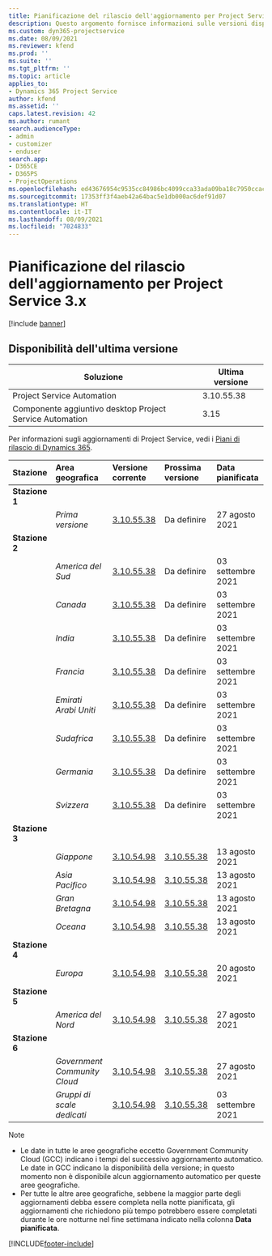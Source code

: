 ```yaml
---
title: Pianificazione del rilascio dell'aggiornamento per Project Service 3.x
description: Questo argomento fornisce informazioni sulle versioni disponibili e future di Dynamics 365 Project Service Automation.
ms.custom: dyn365-projectservice
ms.date: 08/09/2021
ms.reviewer: kfend
ms.prod: ''
ms.suite: ''
ms.tgt_pltfrm: ''
ms.topic: article
applies_to:
- Dynamics 365 Project Service
author: kfend
ms.assetid: ''
caps.latest.revision: 42
ms.author: rumant
search.audienceType:
- admin
- customizer
- enduser
search.app:
- D365CE
- D365PS
- ProjectOperations
ms.openlocfilehash: ed43676954c9535cc84986bc4099cca33ada09ba18c7950ccacb0dec575d0636
ms.sourcegitcommit: 17353ff3f4aeb42a64bac5e1db000ac6def91d07
ms.translationtype: HT
ms.contentlocale: it-IT
ms.lasthandoff: 08/09/2021
ms.locfileid: "7024833"
---
```

# <a name="update-release-schedule-for-project-service-3x"></a>Pianificazione del rilascio dell'aggiornamento per Project Service 3.x

[!include [banner](../includes/psa-now-project-operations.md)]

## <a name="latest-version-availability"></a>Disponibilità dell'ultima versione

| Soluzione  | Ultima versione |
|-------|----|
| Project Service Automation    | 3.10.55.38 |
| Componente aggiuntivo desktop Project Service Automation                | 3.15          |

Per informazioni sugli aggiornamenti di Project Service, vedi i [Piani di rilascio di Dynamics 365](/dynamics365/release-plans/). 

| Stazione  | Area geografica | Versione corrente | Prossima versione |  Data pianificata
| :---   | :---   | :---   | :---   |:---   |         
|<strong>Stazione 1</strong> | |  |  | |
| | <i>Prima versione</i> | [3.10.55.38](whats-new-ur-34.md) | Da definire | 27 agosto 2021
|<strong>Stazione 2</strong> | |  |  | |
| | <i>America del Sud</i> | [3.10.55.38](whats-new-ur-34.md) | Da definire | 03 settembre 2021
| | <i>Canada</i> | [3.10.55.38](whats-new-ur-34.md) | Da definire | 03 settembre 2021
| | <i>India</i> | [3.10.55.38](whats-new-ur-34.md) | Da definire | 03 settembre 2021
| | <i>Francia</i> | [3.10.55.38](whats-new-ur-34.md) | Da definire | 03 settembre 2021
| | <i>Emirati Arabi Uniti</i> | [3.10.55.38](whats-new-ur-34.md) | Da definire | 03 settembre 2021
| | <i>Sudafrica</i> | [3.10.55.38](whats-new-ur-34.md) | Da definire | 03 settembre 2021
| | <i>Germania</i> | [3.10.55.38](whats-new-ur-34.md) | Da definire | 03 settembre 2021
| | <i>Svizzera</i> | [3.10.55.38](whats-new-ur-34.md) | Da definire | 03 settembre 2021
|<strong>Stazione 3</strong> | |  |  | |
| | <i>Giappone</i> | [3.10.54.98](whats-new-ur-33.md) | [3.10.55.38](whats-new-ur-34.md) | 13 agosto 2021
| | <i>Asia Pacifico</i> | [3.10.54.98](whats-new-ur-33.md) | [3.10.55.38](whats-new-ur-34.md) | 13 agosto 2021
| | <i>Gran Bretagna</i> | [3.10.54.98](whats-new-ur-33.md) | [3.10.55.38](whats-new-ur-34.md) | 13 agosto 2021
| | <i>Oceana</i> | [3.10.54.98](whats-new-ur-33.md) | [3.10.55.38](whats-new-ur-34.md) | 13 agosto 2021
|<strong>Stazione 4</strong> | |  |  | |
| | <i>Europa</i> | [3.10.54.98](whats-new-ur-33.md) | [3.10.55.38](whats-new-ur-34.md) | 20 agosto 2021
|<strong>Stazione 5</strong> | |  |  | |
| | <i>America del Nord</i> | [3.10.54.98](whats-new-ur-33.md) | [3.10.55.38](whats-new-ur-34.md) | 27 agosto 2021
|<strong>Stazione 6</strong> | |  |  | |
| | <i>Government Community Cloud</i> | [3.10.54.98](whats-new-ur-33.md) | [3.10.55.38](whats-new-ur-34.md) | 27 agosto 2021
| | <i>Gruppi di scale dedicati</i> | [3.10.54.98](whats-new-ur-33.md) | [3.10.55.38](whats-new-ur-34.md) | 03 settembre 2021

>[!Note]
> - Le date in tutte le aree geografiche eccetto Government Community Cloud (GCC) indicano i tempi del successivo aggiornamento automatico. Le date in GCC indicano la disponibilità della versione; in questo momento non è disponibile alcun aggiornamento automatico per queste aree geografiche.
> - Per tutte le altre aree geografiche, sebbene la maggior parte degli aggiornamenti debba essere completa nella notte pianificata, gli aggiornamenti che richiedono più tempo potrebbero essere completati durante le ore notturne nel fine settimana indicato nella colonna **Data pianificata**.


[!INCLUDE[footer-include](../includes/footer-banner.md)]

